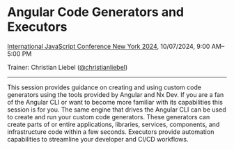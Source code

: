 # Angular Code Generators and Executors

[International JavaScript Conference New York 2024](https://javascript-conference.com/), 10/07/2024, 9:00 AM–5:00 PM

Trainer: Christian Liebel ([@christianliebel](https://x.com/christianliebel))

---

This session provides guidance on creating and using custom code generators using the tools provided by Angular and Nx Dev. If you are a fan of the Angular CLI or want to become more familiar with its capabilities this session is for you. The same engine that drives the Angular CLI can be used to create and run your custom code generators. These generators can create parts of or entire applications, libraries, services, components, and infrastructure code within a few seconds. Executors provide automation capabilities to streamline your developer and CI/CD workflows.

